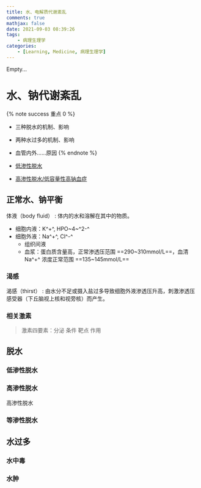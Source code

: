 ```yaml
---
title: 水、电解质代谢紊乱
comments: true
mathjax: false
date: 2021-09-03 08:39:26
tags:
    - 病理生理学
categories:
    - [Learning, Medicine, 病理生理学]
---
```


Empty...

<!-- more -->

# 水、钠代谢紊乱

{% note success 重点 0 %}
- 三种脱水的机制、影响
- 两种水过多的机制、影响
- 血管内外……原因
{% endnote %}

- [低渗性脱水](#低渗性脱水)
- [高渗性脱水/低容量性高钠血症](#高渗性脱水)

## 正常水、钠平衡

体液（body fluid）
: 体内的水和溶解在其中的物质。

- 细胞内液：K^+^, HPO~4~^2-^
- 细胞外液：Na^+^, Cl^-^
    - 组织间液
    - 血浆：蛋白质含量高，正常渗透压范围 ==290\~310mmol/L==，血清 Na^+^ 浓度正常范围 ==135\~145mmol/L==

### 渴感

渴感（thirst）
: 由水分不足或摄入盐过多导致细胞外液渗透压升高，刺激渗透压感受器（下丘脑视上核和视旁核）而产生。

### 相关激素

> 激素四要素：分泌 条件 靶点 作用

## 脱水

### 低渗性脱水

### 高渗性脱水

高渗性脱水

### 等渗性脱水

## 水过多

### 水中毒

### 水肿
